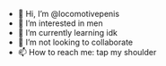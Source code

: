 - 👋 Hi, I’m @locomotivepenis
- 👀 I’m interested in men
- 🌱 I’m currently learning idk
- 💞️ I’m not looking to collaborate
- 📫 How to reach me: tap my shoulder

<!---
locomotivepenis/locomotivepenis is a ✨ special ✨ repository because its `README.md` (this file) appears on your GitHub profile.
You can click the Preview link to take a look at your changes.
--->
